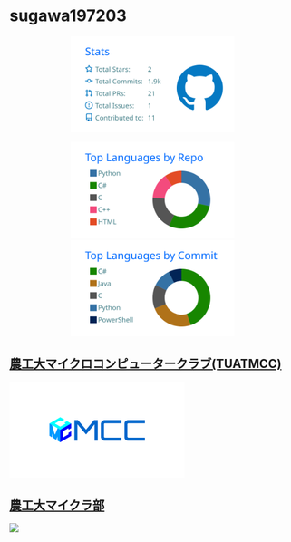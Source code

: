 # sugawa197203

<p align="center">
  <img height="170" src="https://raw.githubusercontent.com/sugawa197203/sugawa197203/master/profile-summary-card-output/transparent/3-stats.svg">
</p>

<p align="center">
  <img height="170" src="https://raw.githubusercontent.com/sugawa197203/sugawa197203/master/profile-summary-card-output/transparent/1-repos-per-language.svg">
  <img height="170" src="https://raw.githubusercontent.com/sugawa197203/sugawa197203/master/profile-summary-card-output/transparent/2-most-commit-language.svg">
</p>

## [農工大マイクロコンピュータークラブ(TUATMCC)](tuatmcc.com)

<p align="left">
  <img height="170" src="https://raw.githubusercontent.com/tuatmcc/icons/main/wordmark-logo%401960x1080.svg">
</p>

## [農工大マイクラ部](tuatmc.github.io)

<p align="left">
  <img height="170" src="https://avatars.githubusercontent.com/u/110475723">
</p>
